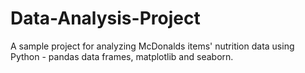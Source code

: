 # Data-Analysis-Project
A sample project for analyzing McDonalds items' nutrition data using Python - pandas data frames, matplotlib and seaborn.
